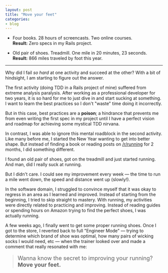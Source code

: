 ```yaml
---
layout: post
title: "Move your feet"
categories:
- blog
---
```


* Four books. 28 hours of screencasts. Two online courses.    
**Result:** Zero specs in my Rails project.

* Old pair of shoes. Treadmill. One mile in 20 minutes, 23 seconds.    
**Result:** 866 miles traveled by foot this year.

---

Why did I fail *so hard* at one activity and succeed at the other? With a bit of hindsight, I am starting to figure out the answer.

The first activity (doing TDD in a Rails project of mine) suffered
from extreme analysis paralysis. After working as a professional developer for
two years, it is so hard for me to just dive in and start sucking at
something. I want to learn the best practices so I don't "waste" time doing it
incorrectly. 

But in this case, best practices are a **poison**; a hindrance that prevents me from 
even writing the first spec in my project until I have a perfect vision and
roadmap for achieving some mystical TDD nirvana.

In contrast, I was able to ignore this mental roadblock in the second activity.
Like many before me, I started the New Year wanting to get into better shape.
But instead of finding a book or reading posts on [/r/running][reddit] for 2 months, 
I did something different.

[reddit]: http://reddit.com/r/running

I found an old pair of shoes, got on the treadmill and just started running. And man, 
did I really suck at running.

But I didn't care. I could see my improvement every week &mdash; the time to run a
mile went down, the speed and distance went up (slowly!).

In the software domain, I struggled to convince myself that it was okay to regress in
an area as I learned and improved. Instead of starting from the beginning, I tried to 
skip straight to mastery. With running, my activities were directly related to 
practicing and improving. Instead of reading guides or spending hours on Amazon trying 
to find the perfect shoes, I was actually running.

A few weeks ago, I finally went to get some proper running shoes. Once I got to the store, I reverted back to full 
"Engineer Mode" &mdash; trying to determine which brand of shoe was optimal, how many 
pairs of wicking socks I would need, etc &mdash; when the trainer looked over and made a 
comment that really resonated with me:

<blockquote>
<p style="font-size: 18px;">Wanna know the secret to improving your running? <strong>Move your feet.</strong></p>
</blockquote>